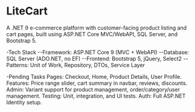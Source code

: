 # LiteCart
A .NET 9 e-commerce platform with customer-facing product listing and cart pages, built using ASP.NET Core MVC/WebAPI, SQL Server, and Bootstrap 5.

-Tech Stack
--Framework: ASP.NET Core 9 (MVC + WebAPI)
--Database: SQL Server (ADO.NET, no EF)
--Frontend: Bootstrap 5, jQuery, Select2
--Patterns: Unit of Work, Repository, DTOs, Service Layer

-Pending Tasks
Pages: Checkout, Home, Product Details, User Profile.
Features: Price range slider, cart summary in navbar, reviews, discounts.
Admin: Variant support for product management, order/category/user management.
Testing: Unit, integration, and UI tests.
Auth: Full ASP.NET Identity setup.
